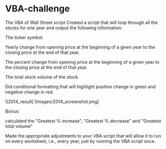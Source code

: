 # VBA-challenge
The VBA of Wall Street script
Created a script that will loop through all the stocks for one year and output the following information:


The ticker symbol.


Yearly change from opening price at the beginning of a given year to the closing price at the end of that year.


The percent change from opening price at the beginning of a given year to the closing price at the end of that year.


The total stock volume of the stock.




Did conditional formatting that will highlight positive change in green and negative change in red.


![2014_result] [Images/2014_screenshot.png]


Bonus:

calculated the "Greatest % increase", "Greatest % decrease" and "Greatest total volume"


Made the appropriate adjustments to your VBA script that will allow it to run on every worksheet, i.e., every year, just by running the VBA script once.

